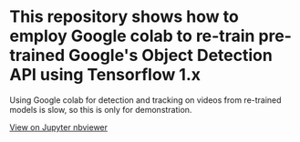 # This repository shows how to employ Google colab to re-train pre-trained Google's Object Detection API using Tensorflow 1.x

Using Google colab for detection and tracking on videos from re-trained models is slow, so this is only for demonstration.

[View on Jupyter nbviewer](https://nbviewer.org/github/yijing-sie/fish-video-detection-with-colab-tf1/blob/main/fish_detection_with_colab_tf1.ipynb)


